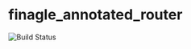 # finagle_annotated_router

![Build Status](https://api.travis-ci.org/andrerigon/finagle_annotated_router.png)